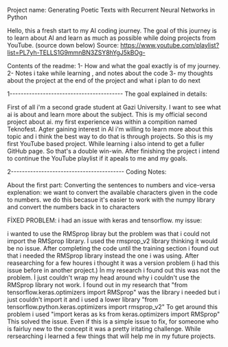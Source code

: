 Project name: Generating Poetic Texts with Recurrent Neural Networks in Python

Hello, this a fresh start to my AI coding journey. The goal of this journey is to learn about AI and learn as much as possible while doing projects from YouTube. (source down below)
Source: https://www.youtube.com/playlist?list=PL7yh-TELLS1G9mmnBN3ZSY8hYgJ5kBOg-

Contents of the readme:
1- How and what the goal exactly is of my journey.
2- Notes i take while learning , and notes about the code
3- my thoughts about the project at the end of the project and what i plan to do next 

1-----------------------------------------
The goal explained in details:

First of all i'm a second grade student at Gazi University. I want to see what ai is about and learn more about the subject. This is my official second project about ai. my first
experience was within a compition named Teknofest. Agter gaining interest in AI i'm willing to learn more about this topic and i think the best way to do that is through projects. 
So this is my first YouTube based project. While learning i also intend to get a fuller GitHub page. So that's a double win-win. After finishing the project i intend to continue the
YouTube playlist if it apeals to me and my goals.

2-----------------------------------------
Coding Notes:

About the first part:
Converting the sentences to numbers and vice-versa
explenation:
we want to convert the available characters given in the code to numbers. we do this becasue it's easier to work with the numpy library and convert the numbers back in to characters


FİXED PROBLEM:
i had an issue with keras and tensorflow.
my issue:

i wanted to use the RMSprop libray but the problem was that i could not import the RMSprop library.
İ used the rmsprop_v2 library thinking it would be no issue.
After completing the code until the training section i found out that i needed the RMSprop library instead the one i was using.
After reasearching for a few houres i thought it was a version problem (i had this issue before in another project.)
İn my research i found out this was not the problem. İ just couldn't wrap my head around why i couldn't use the RMSprop library not work.
İ found out in my research that 
"from tensorflow.keras.optimizers import RMSprop" was the library i needed but i just couldn't import it and i used a lower library
"from tensorflow.python.keras.optimizers import rmsprop_v2"
To get around this problem i used 
"import keras as ks
from keras.optimizers import RMSprop"
This solved the issue. 
Even if this is a simple issue to fix, for someone who is fairluy new to the concept it was a pretty iritating challenge.
While rersearching i learned a few things that will help me in my future projects.








